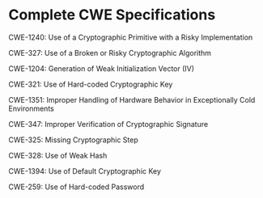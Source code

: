 

# Complete CWE Specifications

CWE-1240: Use of a Cryptographic Primitive with a Risky Implementation

CWE-327: Use of a Broken or Risky Cryptographic Algorithm

CWE-1204: Generation of Weak Initialization Vector (IV)

CWE-321: Use of Hard-coded Cryptographic Key

CWE-1351: Improper Handling of Hardware Behavior in Exceptionally Cold Environments

CWE-347: Improper Verification of Cryptographic Signature

CWE-325: Missing Cryptographic Step

CWE-328: Use of Weak Hash

CWE-1394: Use of Default Cryptographic Key

CWE-259: Use of Hard-coded Password